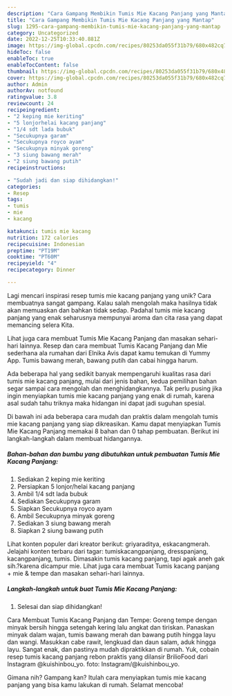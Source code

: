 ```yaml
---
description: "Cara Gampang Membikin Tumis Mie Kacang Panjang yang Mantap"
title: "Cara Gampang Membikin Tumis Mie Kacang Panjang yang Mantap"
slug: 1295-cara-gampang-membikin-tumis-mie-kacang-panjang-yang-mantap
category: Uncategorized
date: 2022-12-25T10:33:40.881Z
image: https://img-global.cpcdn.com/recipes/80253da055f31b79/680x482cq70/tumis-mie-kacang-panjang-foto-resep-utama.jpg
hideToc: false
enableToc: true
enableTocContent: false
thumbnail: https://img-global.cpcdn.com/recipes/80253da055f31b79/680x482cq70/tumis-mie-kacang-panjang-foto-resep-utama.jpg
cover: https://img-global.cpcdn.com/recipes/80253da055f31b79/680x482cq70/tumis-mie-kacang-panjang-foto-resep-utama.jpg
author: Admin
authorAv: notfound
ratingvalue: 3.8
reviewcount: 24
recipeingredient:
- "2 keping mie keriting"
- "5 lonjorhelai kacang panjang"
- "1/4 sdt lada bubuk"
- "Secukupnya garam"
- "Secukupnya royco ayam"
- "Secukupnya minyak goreng"
- "3 siung bawang merah"
- "2 siung bawang putih"
recipeinstructions:

- "Sudah jadi dan siap dihidangkan!"
categories:
- Resep
tags:
- tumis
- mie
- kacang

katakunci: tumis mie kacang 
nutrition: 172 calories
recipecuisine: Indonesian
preptime: "PT19M"
cooktime: "PT60M"
recipeyield: "4"
recipecategory: Dinner

---
```





Lagi mencari inspirasi resep tumis mie kacang panjang yang unik? Cara membuatnya sangat gampang. Kalau salah mengolah maka hasilnya tidak akan memuaskan dan bahkan tidak sedap. Padahal tumis mie kacang panjang yang enak seharusnya mempunyai aroma dan cita rasa yang dapat memancing selera Kita.





Lihat juga cara membuat Tumis Mie Kacang Panjang dan masakan sehari-hari lainnya. Resep dan cara membuat Tumis Kacang Panjang dan Mie sederhana ala rumahan dari Elnika Avis dapat kamu temukan di Yummy App. Tumis bawang merah, bawang putih dan cabai hingga harum.

Ada beberapa hal yang sedikit banyak mempengaruhi kualitas rasa dari tumis mie kacang panjang, mulai dari jenis bahan, kedua pemilihan bahan segar sampai cara mengolah dan menghidangkannya. Tak perlu pusing jika ingin menyiapkan tumis mie kacang panjang yang enak di rumah, karena asal sudah tahu triknya maka hidangan ini dapat jadi suguhan spesial.






Di bawah ini ada beberapa cara mudah dan praktis dalam mengolah tumis mie kacang panjang yang siap dikreasikan. Kamu dapat menyiapkan Tumis Mie Kacang Panjang memakai 8 bahan dan 0 tahap pembuatan. Berikut ini langkah-langkah dalam membuat hidangannya.

<!--inarticleads1-->

##### Bahan-bahan dan bumbu yang dibutuhkan untuk pembuatan Tumis Mie Kacang Panjang:

1. Sediakan 2 keping mie keriting
1. Persiapkan 5 lonjor/helai kacang panjang
1. Ambil 1/4 sdt lada bubuk
1. Sediakan Secukupnya garam
1. Siapkan Secukupnya royco ayam
1. Ambil Secukupnya minyak goreng
1. Sediakan 3 siung bawang merah
1. Siapkan 2 siung bawang putih


Lihat konten populer dari kreator berikut: griyaraditya, eskacangmerah. Jelajahi konten terbaru dari tagar: tumiskacangpanjang, dresspanjang, kacangpanjang, tumis. Dimasakin tumis kacang panjang, tapi agak aneh gak sih.?karena dicampur mie. Lihat juga cara membuat Tumis kacang panjang + mie &amp; tempe dan masakan sehari-hari lainnya. 

<!--inarticleads2-->

##### Langkah-langkah untuk buat Tumis Mie Kacang Panjang:


1. Selesai dan siap dihidangkan!

Cara Membuat Tumis Kacang Panjang dan Tempe: Goreng tempe dengan minyak bersih hingga setengah kering lalu angkat dan tiriskan. Panaskan minyak dalam wajan, tumis bawang merah dan bawang putih hingga layu dan wangi. Masukkan cabe rawit, lengkuad dan daun salam, aduk hingga layu. Sangat enak, dan pastinya mudah dipraktikkan di rumah. Yuk, cobain resep tumis kacang panjang rebon praktis yang dilansir BrilioFood dari Instagram @kuishinbou_yo. foto: Instagram/@kuishinbou_yo. 

Gimana nih? Gampang kan? Itulah cara menyiapkan tumis mie kacang panjang yang bisa kamu lakukan di rumah. Selamat mencoba!
